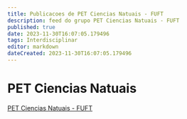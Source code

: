 ```yaml
---
title: Publicacoes de PET Ciencias Natuais - FUFT
description: feed do grupo PET Ciencias Natuais - FUFT
published: true
date: 2023-11-30T16:07:05.179496
tags: Interdisciplinar
editor: markdown
dateCreated: 2023-11-30T16:07:05.179496
---
```


# PET Ciencias Natuais
[PET Ciencias Natuais - FUFT](/grupo/125PETCienciasNatuaisFUFT.md)